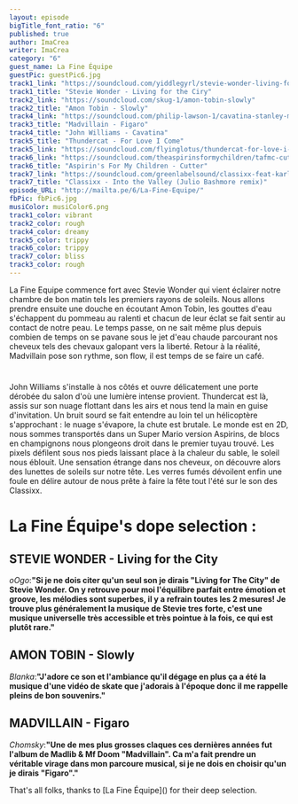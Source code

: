 ```yaml
---
layout: episode
bigTitle_font_ratio: "6"
published: true
author: ImaCrea
writer: ImaCrea
category: "6"
guest_name: La Fine Équipe
guestPic: guestPic6.jpg
track1_link: "https://soundcloud.com/yiddlegyrl/stevie-wonder-living-for-the-2"
track1_title: "Stevie Wonder - Living for the Ciry"
track2_link: "https://soundcloud.com/skug-1/amon-tobin-slowly"
track2_title: "Amon Tobin - Slowly"
track4_link: "https://soundcloud.com/philip-lawson-1/cavatina-stanley-myers-arr"
track3_title: "Madvillain - Figaro"
track4_title: "John Williams - Cavatina"
track5_title: "Thundercat - For Love I Come"
track5_link: "https://soundcloud.com/flyinglotus/thundercat-for-love-i-come"
track6_link: "https://soundcloud.com/theaspirinsformychildren/tafmc-cutter-2010"
track6_title: "Aspirin's For My Children - Cutter"
track7_link: "https://soundcloud.com/greenlabelsound/classixx-feat-karl-dixon-into"
track7_title: "Classixx - Into the Valley (Julio Bashmore remix)"
episode_URL: "http://mailta.pe/6/La-Fine-Equipe/"
fbPic: fbPic6.jpg
musiColor: musiColor6.png
track1_color: vibrant
track2_color: rough
track4_color: dreamy
track5_color: trippy
track6_color: trippy
track7_color: bliss
track3_color: rough
---
```

<p id="introduction">La Fine Equipe commence fort avec Stevie Wonder qui vient éclairer notre chambre de bon matin tels les premiers rayons de soleils. Nous allons prendre ensuite une douche en écoutant Amon Tobin, les gouttes d'eau s'échappent du pommeau au ralenti et chacun de leur éclat se fait sentir au contact de notre peau. Le temps passe, on ne sait même plus depuis combien de temps on se pavane sous le jet d'eau chaude parcourant nos cheveux tels des chevaux galopant vers la liberté. Retour à la réalité, Madvillain pose son rythme, son flow, il est temps de se faire un café.</p>

# 

John Williams s'installe à nos côtés et ouvre délicatement une porte dérobée du salon d'où une lumière intense provient. Thundercat est là, assis sur son nuage flottant dans les airs et nous tend la main en guise d'invitation. Un bruit sourd se fait entendre au loin tel un hélicoptère s'approchant : le nuage s'évapore, la chute est brutale. Le monde est en 2D, nous sommes transportés dans un Super Mario version Aspirins, de blocs en champignons nous plongeons droit dans le premier tuyau trouvé. Les pixels défilent sous nos pieds laissant place à la chaleur du sable, le soleil nous éblouit. Une sensation étrange dans nos cheveux, on découvre alors des lunettes de soleils sur notre tête. Les verres fumés dévoilent enfin une foule en délire autour de nous prête à faire la fête tout l'été sur le son des Classixx.

# La Fine Équipe's dope selection : 

## STEVIE WONDER - Living for the City
_oOgo_:**"**Si je ne dois citer qu'un seul son je dirais "Living for The City" de Stevie Wonder. On y retrouve pour moi l'équilibre parfait entre émotion et groove, les mélodies sont superbes, il y a refrain toutes les 2 mesures!
Je trouve plus généralement la musique de Stevie tres forte, c'est une musique universelle très accessible et très pointue à la fois, ce qui est plutôt rare.**"**


## AMON TOBIN - Slowly
_Blanka_:**"**J'adore ce son et l'ambiance qu'il dégage en plus ça a été la musique d'une vidéo de skate que j'adorais à l'époque donc il me rappelle pleins de bon souvenirs.**"**


## MADVILLAIN - Figaro
_Chomsky_:**"**Une de mes plus grosses claques ces dernières années fut l'album de Madlib & Mf Doom "Madvillain".
Ca m'a fait prendre un véritable virage dans mon parcoure musical, si je ne dois en choisir qu'un je dirais "Figaro".**"**

<p id="outroduction">
That's all folks, thanks to [La Fine Équipe]() for their deep selection.</p>
